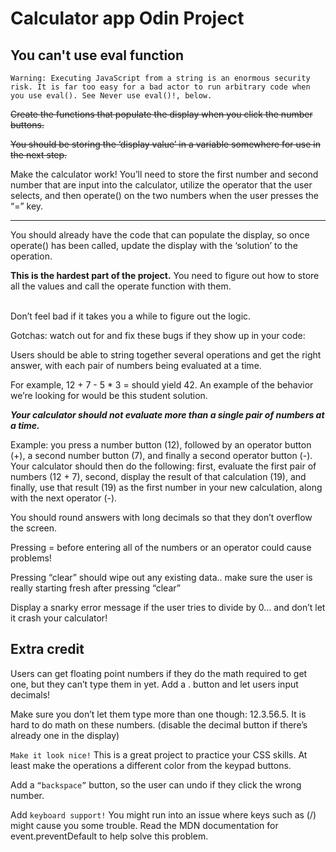 # Calculator app Odin Project

## You can't use eval function
`Warning: Executing JavaScript from a string is an enormous security risk. It is far too easy for a bad actor to run arbitrary code when you use eval(). See Never use eval()!, below.`

<s>Create the functions that populate the display when you click the number buttons.</s>


<s>You should be storing the ‘display value’ in a variable somewhere for use in the next step. </s>

Make the calculator work! You’ll need to store the first number and second number that are input into the calculator, utilize the operator that the user selects, and then operate() on the two numbers when the user presses the “=” key.

<hr>
You should already have the code that can populate the display, so once operate() has been called, update the display with the ‘solution’ to the operation.


<strong>This is the hardest part of the project.</strong> You need to figure out how to store all the values and call the operate function with them.

<br>
Don’t feel bad if it takes you a while to figure out the logic.

Gotchas: watch out for and fix these bugs if they show up in your code:


Users should be able to string together several operations and get the right answer, with each pair of numbers being evaluated at a time. 

For example, 12 + 7 - 5 * 3 = should yield 42. An example of the behavior we’re looking for would be this student solution.


<em><strong>Your calculator should not evaluate more than a single pair of numbers at a time.</em></strong> 

Example: you press a number button (12), followed by an operator button (+), a second number button (7), and finally a second operator button (-). Your calculator should then do the following: first, evaluate the first pair of numbers (12 + 7), second, display the result of that calculation (19), and finally, use that result (19) as the first number in your new calculation, along with the next operator (-).

You should round answers with long decimals so that they don’t overflow the screen.

Pressing = before entering all of the numbers or an operator could cause problems!

Pressing “clear” should wipe out any existing data.. make sure the user is really starting fresh after pressing “clear”

Display a snarky error message if the user tries to divide by 0… and don’t let it crash your calculator!



## Extra credit

Users can get floating point numbers if they do the math required to get one, but they can’t type them in yet. Add a . button and let users input decimals! 

Make sure you don’t let them type more than one though: 12.3.56.5. It is hard to do math on these numbers. (disable the decimal button if there’s already one in the display)


`Make it look nice!` This is a great project to practice your CSS skills. At least make the operations a different color from the keypad buttons.

Add a `“backspace”` button, so the user can undo if they click the wrong number.

Add `keyboard support!` You might run into an issue where keys such as (/) might cause you some trouble. Read the MDN documentation for event.preventDefault to help solve this problem.